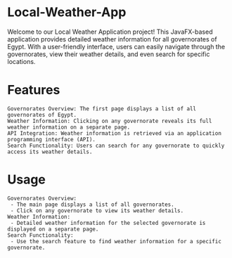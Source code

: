 # Local-Weather-App
Welcome to our Local Weather Application project! This JavaFX-based application provides detailed weather information for all governorates of Egypt. With a user-friendly interface, users can easily navigate through the governorates, view their weather details, and even search for specific locations.

# Features
 	Governorates Overview: The first page displays a list of all governorates of Egypt.
	Weather Information: Clicking on any governorate reveals its full weather information on a separate page.
	API Integration: Weather information is retrieved via an application programming interface (API).
	Search Functionality: Users can search for any governorate to quickly access its weather details.
# Usage
	Governorates Overview:
     - The main page displays a list of all governorates.
     - Click on any governorate to view its weather details.
	Weather Information:
     - Detailed weather information for the selected governorate is displayed on a separate page.
	Search Functionality:
     - Use the search feature to find weather information for a specific governorate.
